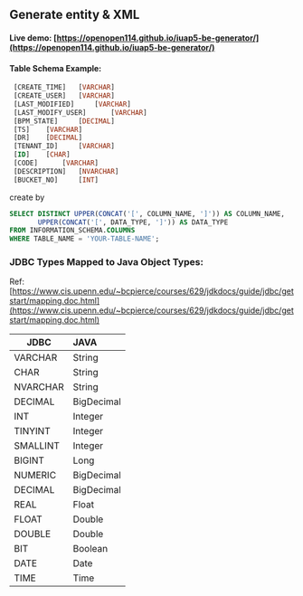 ##  Generate entity & XML 

#### Live demo: [https://openopen114.github.io/iuap5-be-generator/](https://openopen114.github.io/iuap5-be-generator/)



#### Table Schema Example:

```sql
 [CREATE_TIME] 	 [VARCHAR]  
 [CREATE_USER] 	 [VARCHAR]  
 [LAST_MODIFIED] 	 [VARCHAR]  
 [LAST_MODIFY_USER] 	 [VARCHAR] 
 [BPM_STATE] 	 [DECIMAL]  
 [TS] 	 [VARCHAR] 
 [DR] 	 [DECIMAL]  
 [TENANT_ID] 	 [VARCHAR]  
 [ID] 	 [CHAR]  
 [CODE] 	 [VARCHAR]  
 [DESCRIPTION] 	 [NVARCHAR]  
 [BUCKET_NO] 	 [INT]  
```



create by 

```sql
SELECT DISTINCT UPPER(CONCAT('[', COLUMN_NAME, ']')) AS COLUMN_NAME,
       UPPER(CONCAT('[', DATA_TYPE, ']')) AS DATA_TYPE
FROM INFORMATION_SCHEMA.COLUMNS
WHERE TABLE_NAME = 'YOUR-TABLE-NAME';
```





### JDBC Types Mapped to Java Object Types:

Ref:[https://www.cis.upenn.edu/~bcpierce/courses/629/jdkdocs/guide/jdbc/getstart/mapping.doc.html](https://www.cis.upenn.edu/~bcpierce/courses/629/jdkdocs/guide/jdbc/getstart/mapping.doc.html)

JDBC          |  JAVA   
--------------|:-----
VARCHAR   	 | String  
CHAR               |  String 
NVARCHAR     | String 
DECIMAL  		| BigDecimal
INT   			   |  Integer
TINYINT  		  |   Integer
SMALLINT  	|  Integer
BIGINT  		 |  Long
NUMERIC      |  BigDecimal
DECIMAL       |  BigDecimal
REAL  		   |  Float
FLOAT  		   |  Double
DOUBLE 	     |  Double
BIT 			   |  Boolean
DATE  		   |  Date
TIME  		   |  Time

 
